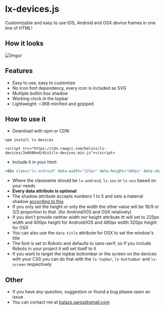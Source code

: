 # lx-devices.js
Customizable and easy to use IOS, Android and OSX device frames in one line of HTML!

## How it looks
![Imgur](http://i.imgur.com/seSABLA.png)

## Features
- Easy to use, easy to customize
- No icon font dependency, every icon is included as SVG
- Multiple builtin box shadow
- Working clock in the topbar
- Lightweight: ~3KB minified and gzipped

## How to use it
- Download with npm or CDN:
```
npm install lx-devices
```
```
<script src="https://cdn.rawgit.com/balzss/lx-devices/2e0606ed/dist/lx-devices.min.js"></script>
```

- Include it in your html:
``` html
<div class="lx-android" data-width="225px" data-height="400px" data-shadow="3"></div>
```
- Where the classname should be `lx-android`, `lx-ios` or `lx-osx` based on your needs
- **Every data attribute is optional**
- The shadow attribute accepts numbers 1 to 5 and sets a material shadow [according to this](https://codepen.io/sdthornton/pen/wBZdXq)
- If you only set the height or only the width the other value will be 16/9 or 3/2 proportion to that. (for Android/IOS
  and OSX relatively)
- If you don't provide neither width nor height attribute itt will set to 225px width and 400px height for Android/IOS
  and 480px width 320px height for OSX
- You can also use the `data-title` attribute for OSX to set the window's title
- The font is set to Roboto and defaults to sans-serif, so if you include Roboto in your project it will set itself to it
- If you want to target the topbar bottombar or the screen on the devices with your CSS you can do that with the
  `lx-topbar`, `lx-bottombar` and `lx-screen` respectively

## Other
- If you have any question, suggestion or found a bug please open an issue
- You can contact me at [balazs.saros@gmail.com](mailto:balazs.saros@gmail.com)
